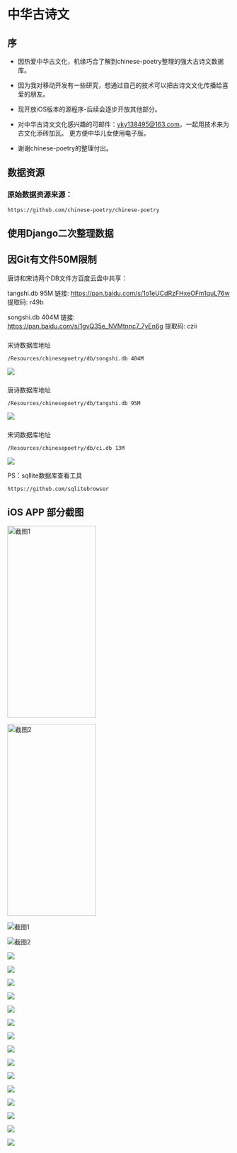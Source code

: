 # 中华古诗文

## 序
+ 因热爱中华古文化，机缘巧合了解到chinese-poetry整理的强大古诗文数据库。

+ 因为我对移动开发有一些研究，想通过自己的技术可以把古诗文文化传播给喜爱的朋友。

+ 现开放iOS版本的源程序-后续会逐步开放其他部分。

+ 对中华古诗文文化感兴趣的可邮件：yky138495@163.com，一起用技术来为古文化添砖加瓦。
更方便中华儿女使用电子版。

+ 谢谢chinese-poetry的整理付出。


## 数据资源

### 原始数据资源来源：
```
https://github.com/chinese-poetry/chinese-poetry
```

## 使用Django二次整理数据

## 因Git有文件50M限制

唐诗和宋诗两个DB文件方百度云盘中共享：

tangshi.db  95M
链接: https://pan.baidu.com/s/1o1eUCdRzFHxeOFm1quL76w 提取码: r49b

songshi.db 404M
链接: https://pan.baidu.com/s/1gvQ35e_NVMtnnc7_7yEn6g 提取码: czii

### 
宋诗数据库地址
```
/Resources/chinesepoetry/db/songshi.db 404M
```

![](https://github.com/yky138495/chinese-poetry-iOS/blob/master/img/songshi.png?raw=true)

### 
唐诗数据库地址
```
/Resources/chinesepoetry/db/tangshi.db 95M
```
![](https://github.com/yky138495/chinese-poetry-iOS/blob/master/img/tangshi.png?raw=true)


### 
宋词数据库地址
```
/Resources/chinesepoetry/db/ci.db 13M
```
![](https://github.com/yky138495/chinese-poetry-iOS/blob/master/img/ci.png?raw=true)


PS：sqllite数据库查看工具
```
https://github.com/sqlitebrowser
```

## iOS APP 部分截图

<img src="https://github.com/yky138495/chinese-poetry-iOS/blob/master/img/1.png?raw=true" width = "200" height = "433" alt="截图1" 
align=center>


<img src="https://github.com/yky138495/chinese-poetry-iOS/blob/master/img/2.png?raw=true" width = "200" height = "433" alt="截图2" 
align=center>


![截图1](https://github.com/yky138495/chinese-poetry-iOS/blob/master/img/1.png?raw=true)

![截图2](https://github.com/yky138495/chinese-poetry-iOS/blob/master/img/2.png?raw=true)

![](https://github.com/yky138495/chinese-poetry-iOS/blob/master/img/3.png?raw=true)

![](https://github.com/yky138495/chinese-poetry-iOS/blob/master/img/4.png?raw=true)

![](https://github.com/yky138495/chinese-poetry-iOS/blob/master/img/5.png?raw=true)

![](https://github.com/yky138495/chinese-poetry-iOS/blob/master/img/6.png?raw=true)

![](https://github.com/yky138495/chinese-poetry-iOS/blob/master/img/7.png?raw=true)

![](https://github.com/yky138495/chinese-poetry-iOS/blob/master/img/8.png?raw=true)

![](https://github.com/yky138495/chinese-poetry-iOS/blob/master/img/9.png?raw=true)

![](https://github.com/yky138495/chinese-poetry-iOS/blob/master/img/10.png?raw=true)

![](https://github.com/yky138495/chinese-poetry-iOS/blob/master/img/11.png?raw=true)

![](https://github.com/yky138495/chinese-poetry-iOS/blob/master/img/12.png?raw=true)

![](https://github.com/yky138495/chinese-poetry-iOS/blob/master/img/13.png?raw=true)

![](https://github.com/yky138495/chinese-poetry-iOS/blob/master/img/14.png?raw=true)

![](https://github.com/yky138495/chinese-poetry-iOS/blob/master/img/15.png?raw=true)

![](https://github.com/yky138495/chinese-poetry-iOS/blob/master/img/16.png?raw=true)

![](https://github.com/yky138495/chinese-poetry-iOS/blob/master/img/17.png?raw=true)
